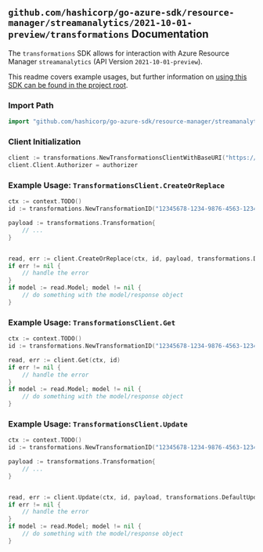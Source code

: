 
## `github.com/hashicorp/go-azure-sdk/resource-manager/streamanalytics/2021-10-01-preview/transformations` Documentation

The `transformations` SDK allows for interaction with Azure Resource Manager `streamanalytics` (API Version `2021-10-01-preview`).

This readme covers example usages, but further information on [using this SDK can be found in the project root](https://github.com/hashicorp/go-azure-sdk/tree/main/docs).

### Import Path

```go
import "github.com/hashicorp/go-azure-sdk/resource-manager/streamanalytics/2021-10-01-preview/transformations"
```


### Client Initialization

```go
client := transformations.NewTransformationsClientWithBaseURI("https://management.azure.com")
client.Client.Authorizer = authorizer
```


### Example Usage: `TransformationsClient.CreateOrReplace`

```go
ctx := context.TODO()
id := transformations.NewTransformationID("12345678-1234-9876-4563-123456789012", "example-resource-group", "streamingJobValue", "transformationValue")

payload := transformations.Transformation{
	// ...
}


read, err := client.CreateOrReplace(ctx, id, payload, transformations.DefaultCreateOrReplaceOperationOptions())
if err != nil {
	// handle the error
}
if model := read.Model; model != nil {
	// do something with the model/response object
}
```


### Example Usage: `TransformationsClient.Get`

```go
ctx := context.TODO()
id := transformations.NewTransformationID("12345678-1234-9876-4563-123456789012", "example-resource-group", "streamingJobValue", "transformationValue")

read, err := client.Get(ctx, id)
if err != nil {
	// handle the error
}
if model := read.Model; model != nil {
	// do something with the model/response object
}
```


### Example Usage: `TransformationsClient.Update`

```go
ctx := context.TODO()
id := transformations.NewTransformationID("12345678-1234-9876-4563-123456789012", "example-resource-group", "streamingJobValue", "transformationValue")

payload := transformations.Transformation{
	// ...
}


read, err := client.Update(ctx, id, payload, transformations.DefaultUpdateOperationOptions())
if err != nil {
	// handle the error
}
if model := read.Model; model != nil {
	// do something with the model/response object
}
```
